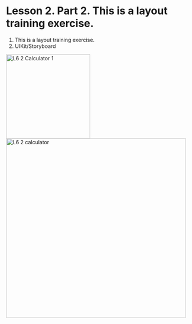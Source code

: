 # Lesson 2. Part 2. This is a layout training exercise.
1. This is a layout training exercise.
2. UIKit/Storyboard
<img width="227" alt="L6 2 Calculator 1" src="https://github.com/ElShtolts13/Angela-course/assets/121130315/5c9c19ff-099f-42d3-a002-9fbeaff2161b">
<img width="486" alt="L6 2  calculator" src="https://github.com/ElShtolts13/Angela-course/assets/121130315/c124ced9-2570-4264-9fee-7844b698f2b2">
